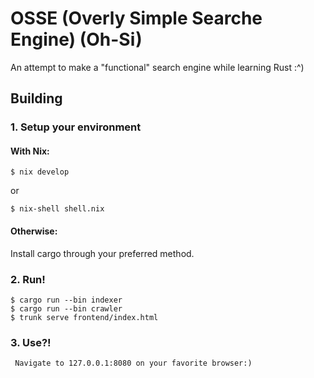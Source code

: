 # OSSE (Overly Simple Searche Engine) (Oh-Si)

An attempt to make a "functional" search engine while learning Rust :^)

## Building

### 1. Setup your environment

#### With Nix:
```
$ nix develop
```
or
```
$ nix-shell shell.nix
```

#### Otherwise:

Install cargo through your preferred method.


### 2. Run!

```
$ cargo run --bin indexer
$ cargo run --bin crawler
$ trunk serve frontend/index.html
```

### 3. Use?!
```
 Navigate to 127.0.0.1:8080 on your favorite browser:)
```
